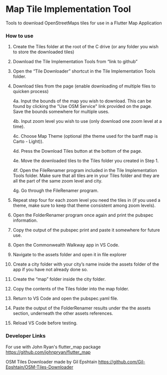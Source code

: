 # Map Tile Implementation Tool
Tools to download OpenStreetMaps tiles for use in a Flutter Map Application


### How to use

1. Create the Tiles folder at the root of the C drive (or any folder you wish to store the downloaded tiles)
2. Download the Tile Implementation Tools from “link to github”
3. Open the “Tile Downloader” shortcut in the Tile Implementation Tools folder.
4. Download tiles from the page (enable downloading of multiple files to quicken process)

    4a. Input the bounds of the map you wish to download. This can be found by clicking the "Use OSM Service" link provided on the page. Save the bounds somewhere for multiple uses.

    4b. Input zoom level you wish to use (only download one zoom level at a time).

    4c. Choose Map Theme (optional (the theme used for the banff map is Carto - Light)).

    4d. Press the Download Tiles button at the bottom of the page.

    4e. Move the downloaded tiles to the Tiles folder you created in Step 1.

    4f. Open the FileRenamer program included in the Tile Implementation Tools folder. Make sure that all tiles are in your Tiles folder and they are all the part of the same zoom level and city.

    4g. Go through the FileRenamer program.

5. Repeat step four for each zoom level you need the tiles in (if you used a theme, make sure to keep that theme consistent among zoom levels).
6. Open the FolderRenamer program once again and print the pubspec information.
7. Copy the output of the pubspec print and paste it somewhere for future use.
8. Open the Commonwealth Walkway app in VS Code.
9. Navigate to the assets folder and open it in file explorer
10. Create a city folder with your city’s name inside the assets folder of the app if you have not already done so.
11. Create the “map” folder inside the city folder.
12. Copy the contents of the Tiles folder into the map folder.
13. Return to VS Code and open the pubspec.yaml file.
14. Paste the output of the FolderRenamer results under the the assets section, underneath the other assets references.
15. Reload VS Code before testing.

### Developer Links

For use with John Ryan's flutter_map package
https://github.com/johnpryan/flutter_map

OSM Tiles Downloader made by Gil Epshtain
https://github.com/Gil-Epshtain/OSM-Tiles-Downloader


